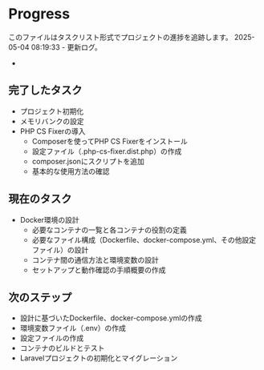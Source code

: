 # Progress

このファイルはタスクリスト形式でプロジェクトの進捗を追跡します。
2025-05-04 08:19:33 - 更新ログ。

*

## 完了したタスク

* プロジェクト初期化
* メモリバンクの設定
* PHP CS Fixerの導入
  * Composerを使ってPHP CS Fixerをインストール
  * 設定ファイル（.php-cs-fixer.dist.php）の作成
  * composer.jsonにスクリプトを追加
  * 基本的な使用方法の確認

## 現在のタスク

* Docker環境の設計
  * 必要なコンテナの一覧と各コンテナの役割の定義
  * 必要なファイル構成（Dockerfile、docker-compose.yml、その他設定ファイル）の設計
  * コンテナ間の通信方法と環境変数の設計
  * セットアップと動作確認の手順概要の作成

## 次のステップ

* 設計に基づいたDockerfile、docker-compose.ymlの作成
* 環境変数ファイル（.env）の作成
* 設定ファイルの作成
* コンテナのビルドとテスト
* Laravelプロジェクトの初期化とマイグレーション